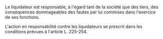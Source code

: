   
Le liquidateur est responsable, à l'égard tant de la société que des tiers, des conséquences dommageables des fautes par lui commises dans l'exercice de ses fonctions.   

  
L'action en responsabilité contre les liquidateurs se prescrit dans les conditions prévues à l'article L. 225-254.  
